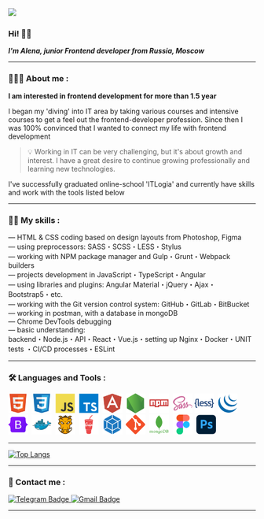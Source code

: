 <div id="header">
  <img src="https://media.giphy.com/media/v1.Y2lkPTc5MGI3NjExMzA4YjZwY3U5eDhnNmFqNWcya3V5MTVoNWVxaXJ1a2p2OWFsemlkbCZlcD12MV9naWZzX3NlYXJjaCZjdD1n/3oKIPnAiaMCws8nOsE/giphy.gif"   width="150"/>
</div>

### Hi! 👋🏻

_**I'm Alena, junior Frontend developer from Russia, Moscow**_

<hr>

### 💁🏻‍♀ About me :
**I am interested in frontend development for more than 1.5 year**
<p>I began my 'diving' into IT area by taking various courses and intensive courses to get a feel out the frontend-developer profession. Since then I was 100% convinced that I wanted to connect my life with frontend development</p>
<blockquote>💡 Working in IT can be very challenging, but it's about growth and interest. 
  I have a great desire to continue growing professionally and learning new technologies.</blockquote>

<p>I've successfully graduated online-school 'ITLogia' and currently have skills and work with the tools listed below</p>
<hr>

### 💪🏻 My skills :
— HTML & CSS coding based on design layouts from Photoshop, Figma<br>
— using preprocessors: SASS・SCSS・LESS・Stylus<br>
— working with NPM package manager and Gulp・Grunt・Webpack builders<br>
— projects development in JavaScript・TypeScript・Angular<br>
— using libraries and plugins: Angular Material・jQuery・Ajax・Bootstrap5・etc.<br>
— working with the Git version control system: GitHub・GitLab・BitBucket<br>
— working in postman, with a database in mongoDB<br>
— Chrome DevTools debugging<br>
— basic understanding:<br>backend・Node.js・API・React・Vue.js・setting up Nginx・Docker・UNIT tests ・CI/CD processes・ESLint
<hr>

### 🛠️ Languages and Tools :
<div>
  <img src="https://github.com/devicons/devicon/blob/master/icons/html5/html5-original.svg" title="HTML5" alt="HTML" width="40" height="40"/>&nbsp;
  <img src="https://github.com/devicons/devicon/blob/master/icons/css3/css3-original.svg"  title="CSS3" alt="CSS" width="40" height="40"/>&nbsp;
  <img src="https://github.com/devicons/devicon/blob/master/icons/javascript/javascript-original.svg" title="JavaScript" alt="JavaScript" width="40" height="40"/>&nbsp;
  <img src="https://github.com/devicons/devicon/blob/master/icons/typescript/typescript-original.svg" title="TypeScript" alt="TypeScript" width="40" height="40"/>&nbsp;
  <img src="https://github.com/devicons/devicon/blob/master/icons/angularjs/angularjs-plain.svg" title="Angular" alt="Angular" width="40" height="40"/>&nbsp;
  <img src="https://github.com/devicons/devicon/blob/master/icons/nodejs/nodejs-original.svg" title="NodeJS" alt="NodeJS" width="40" height="40"/>&nbsp;
  <img src="https://github.com/devicons/devicon/blob/master/icons/npm/npm-original-wordmark.svg" title="npm" alt="npm" width="40" height="40"/>&nbsp;
  <img src="https://github.com/devicons/devicon/blob/master/icons/sass/sass-original.svg" title="Sass" alt="Sass" width="40" height="40"/>
  <img src="https://github.com/devicons/devicon/blob/master/icons/less/less-plain-wordmark.svg" title="Less"  alt="Less" width="40" height="40"/>&nbsp;
  <img src="https://github.com/devicons/devicon/blob/master/icons/jquery/jquery-original.svg" title="Jquery" alt="Jquery" width="40" height="40"/>&nbsp;
  <img src="https://github.com/devicons/devicon/blob/master/icons/bootstrap/bootstrap-original.svg" title="Bootstrap" alt="Bootstrap" width="40" height="40"/>&nbsp;
  <img src="https://github.com/devicons/devicon/blob/master/icons/docker/docker-original.svg" title="Docker" alt="Docker" width="40" height="40"/>&nbsp;
  <img src="https://github.com/devicons/devicon/blob/master/icons/grunt/grunt-original.svg" title="Grunt" alt="Grunt" width="40" height="40"/>&nbsp;
  <img src="https://github.com/devicons/devicon/blob/master/icons/gulp/gulp-plain.svg" title="Gulp" alt="Gulp" width="40" height="40"/>&nbsp;
  <img src="https://github.com/devicons/devicon/blob/master/icons/webpack/webpack-plain.svg" title="Webpack" alt="Webpack" width="40" height="40"/>&nbsp;
  <img src="https://github.com/devicons/devicon/blob/master/icons/git/git-original.svg" title="Git" alt="Git" width="40" height="40"/>&nbsp;
  <img src="https://github.com/devicons/devicon/blob/master/icons/mongodb/mongodb-plain-wordmark.svg" title="MongoDB" alt="MongoDB" width="40" height="40"/>&nbsp;
<!--   <img src="https://github.com/devicons/devicon/blob/master/icons/github/github-original.svg" title="Github" alt="Github" width="40" height="40"/>&nbsp; -->
<!--   <img src="https://github.com/devicons/devicon/blob/master/icons/gitlab/gitlab-original.svg" title="Gitlab" alt="Gitlab" width="40" height="40"/>&nbsp; -->
<!--   <img src="https://github.com/devicons/devicon/blob/master/icons/bitbucket/bitbucket-original.svg" title="Bitbucket" alt="Bitbucket" width="40" height="40"/>&nbsp; -->
  <img src="https://github.com/devicons/devicon/blob/master/icons/figma/figma-original.svg" title="Figma" alt="Figma" width="40" height="40"/>&nbsp;
  <img src="https://github.com/devicons/devicon/blob/master/icons/photoshop/photoshop-original.svg" title="Photoshop"  alt="Photoshop" width="40" height="40"/>&nbsp;
</div>

<hr>

[![Top Langs](https://github-readme-stats.vercel.app/api/top-langs/?username=alvorobyova&layout=donut&theme=default)](https://github.com/anuraghazra/github-readme-stats)

<hr>

### 📲 Contact me :

<div id="badges">
  <a href="https://t.me/alvorobyova">
    <img src="https://img.shields.io/badge/Telegram-dodgerblue?style=for-the-badge&logo=telegram&logoColor=white" alt="Telegram Badge"/>
  </a>
  <a href="mailto:alena.vorobyevaa@gmail.com">
    <img src="https://img.shields.io/badge/Gmail-tomato?style=for-the-badge&logo=gmail&logoColor=white" alt="Gmail Badge"/>
  </a>
</div>

<hr>

<div id="badges">
  <img src="https://komarev.com/ghpvc/?username=alvorobyova&style=flat&color=FF7F50" alt=""/>
</div>

